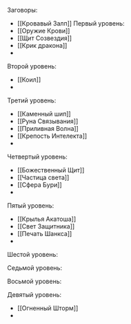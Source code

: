 Заговоры:
* [[Кровавый Залп]]
Первый уровень:
* [[Оружие Крови]]
* [[Щит Созвездия]]
* [[Крик дракона]]
* 
Второй уровень:
* [[Коил]]
*
Третий уровень:
* [[Каменный шип]]
* [[Руна Связывания]]
* [[Приливная Волна]]
* [[Крепость Интелекта]]
* 
Четвертый уровень:
* [[Божественный Щит]]
* [[Частица света]]
* [[Сфера Бури]]
* 
Пятый уровень:
* [[Крылья Акатоша]]
* [[Свет Защитника]]
* [[Печать Шанкса]]
* 
Шестой уровень:

Седьмой уровень:

Восьмой уровень:

Девятый уровень:
* [[Огненный Шторм]]
* 

